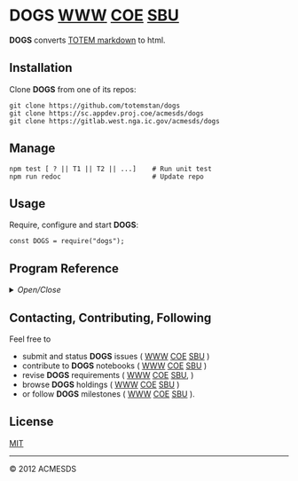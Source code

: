 # DOGS [WWW](https://github.com/totemstan/dogs)  [COE](https://sc.appdev.proj.coe/acmesds/dogs)  [SBU](https://gitlab.west.nga.ic.gov/acmesds/dogs)

**DOGS** converts [TOTEM markdown](/api.view) to html.

## Installation

Clone **DOGS** from one of its repos:

	git clone https://github.com/totemstan/dogs
	git clone https://sc.appdev.proj.coe/acmesds/dogs
	git clone https://gitlab.west.nga.ic.gov/acmesds/dogs

## Manage 

	npm test [ ? || T1 || T2 || ...]	# Run unit test
	npm run redoc						# Update repo

## Usage

Require, configure and start **DOGS**:
	
	const DOGS = require("dogs");

## Program Reference
<details>
<summary>
<i>Open/Close</i>
</summary>
<a name="module_WATCHDOGS"></a>

## WATCHDOGS
Define DEBE watchdogs:

	sql => {  // watchdog
		const { ... } = site;  	// pull required site info
		// do your thing
	}

This module 
documented in accordance with [jsdoc](https://jsdoc.app/).

**Requires**: <code>module:[enums](https://github.com/totemstan/enums)</code>  
</details>

## Contacting, Contributing, Following

Feel free to 
* submit and status **DOGS** issues (
[WWW](http://totem.zapto.org/issues.view) 
[COE](https://totem.west.ile.nga.ic.gov/issues.view) 
[SBU](https://totem.nga.mil/issues.view)
)  
* contribute to **DOGS** notebooks (
[WWW](http://totem.zapto.org/shares/notebooks/) 
[COE](https://totem.west.ile.nga.ic.gov/shares/notebooks/) 
[SBU](https://totem.nga.mil/shares/notebooks/)
)  
* revise **DOGS** requirements (
[WWW](http://totem.zapto.org/reqts.view) 
[COE](https://totem.west.ile.nga.ic.gov/reqts.view) 
[SBU](https://totem.nga.mil/reqts.view), 
)  
* browse **DOGS** holdings (
[WWW](http://totem.zapto.org/) 
[COE](https://totem.west.ile.nga.ic.gov/) 
[SBU](https://totem.nga.mil/)
)  
* or follow **DOGS** milestones (
[WWW](http://totem.zapto.org/milestones.view) 
[COE](https://totem.west.ile.nga.ic.gov/milestones.view) 
[SBU](https://totem.nga.mil/milestones.view)
).

## License

[MIT](LICENSE)

* * *

&copy; 2012 ACMESDS
